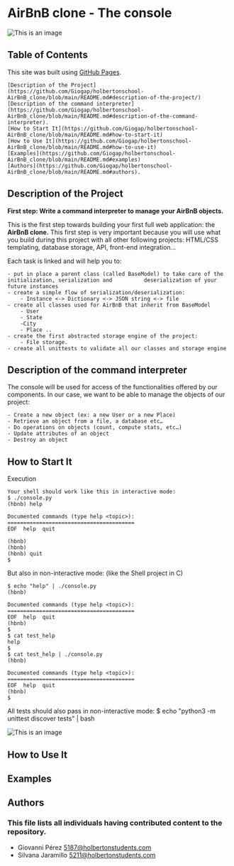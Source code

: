 # AirBnB clone - The console #

![This is an image](https://repository-images.githubusercontent.com/520063788/a91abf2d-82e3-40e6-96d7-75043c684ff3)

## Table of Contents
This site was built using [GitHub Pages](https://github.com/Giogap/holbertonschool-AirBnB_clone/blob/main/README.md#description-of-the-project/).

    [Description of the Project](https://github.com/Giogap/holbertonschool-AirBnB_clone/blob/main/README.md#description-of-the-project/)
    [Description of the command interpreter](https://github.com/Giogap/holbertonschool-AirBnB_clone/blob/main/README.md#description-of-the-command-interpreter).
    [How to Start It](https://github.com/Giogap/holbertonschool-AirBnB_clone/blob/main/README.md#how-to-start-it)
    [How to Use It](https://github.com/Giogap/holbertonschool-AirBnB_clone/blob/main/README.md#how-to-use-it)
    [Examples](https://github.com/Giogap/holbertonschool-AirBnB_clone/blob/main/README.md#examples)
    [Authors](https://github.com/Giogap/holbertonschool-AirBnB_clone/blob/main/README.md#authors).

## Description of the Project

**First step: Write a command interpreter to manage your AirBnB objects.**

This is the first step towards building your first full web application: the **AirBnB clone.** This first step is very important because you will use what you build during this project with all other following projects: HTML/CSS templating, database storage, API, front-end integration… 

Each task is linked and will help you to:

    - put in place a parent class (called BaseModel) to take care of the initialization, serialization and          deserialization of your future instances
    - create a simple flow of serialization/deserialization:
        - Instance <-> Dictionary <-> JSON string <-> file
    - create all classes used for AirBnB that inherit from BaseModel
        - User
        - State
        -City
        - Place ..
    - create the first abstracted storage engine of the project: 
        - File storage.
    - create all unittests to validate all our classes and storage engine

## Description of the command interpreter

The console will be used for access of the functionalities offered by our components.
In our case, we want to be able to manage the objects of our project:

    - Create a new object (ex: a new User or a new Place)
    - Retrieve an object from a file, a database etc…
    - Do operations on objects (count, compute stats, etc…)
    - Update attributes of an object
    - Destroy an object

## How to Start It
Execution
```
Your shell should work like this in interactive mode:
$ ./console.py
(hbnb) help

Documented commands (type help <topic>):
========================================
EOF  help  quit

(hbnb) 
(hbnb) 
(hbnb) quit
$
```

But also in non-interactive mode: (like the Shell project in C)
```
$ echo "help" | ./console.py
(hbnb)

Documented commands (type help <topic>):
========================================
EOF  help  quit
(hbnb) 
$
$ cat test_help
help
$
$ cat test_help | ./console.py
(hbnb)

Documented commands (type help <topic>):
========================================
EOF  help  quit
(hbnb) 
$
```
All tests should also pass in non-interactive mode: $ echo "python3 -m unittest discover tests" | bash

![This is an image](https://holbertonintranet.s3.amazonaws.com/uploads/medias/2018/6/815046647d23428a14ca.png?X-Amz-Algorithm=AWS4-HMAC-SHA256&X-Amz-Credential=AKIARDDGGGOU5BHMTQX4%2F20221024%2Fus-east-1%2Fs3%2Faws4_request&X-Amz-Date=20221024T163224Z&X-Amz-Expires=86400&X-Amz-SignedHeaders=host&X-Amz-Signature=fa63598bc4a5a7041866b9f939f5b698d6b8117dc94999b364dc4ed3e8381d5a)

## How to Use It

## Examples



## Authors
### This file lists all individuals having contributed content to the repository.
- Giovanni Pérez <5187@holbertonstudents.com>
- Silvana Jaramillo <5211@holbertonstudents.com>

